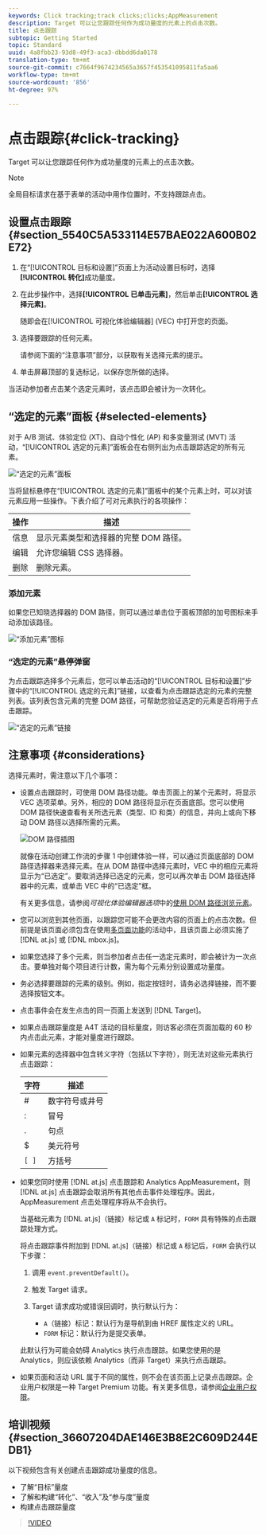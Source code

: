 ```yaml
---
keywords: Click tracking;track clicks;clicks;AppMeasurement
description: Target 可以让您跟踪任何作为成功量度的元素上的点击次数。
title: 点击跟踪
subtopic: Getting Started
topic: Standard
uuid: 4a8fbb23-93d8-49f3-aca3-dbbdd6da0178
translation-type: tm+mt
source-git-commit: c7664f9674234565a3657f453541095811fa5aa6
workflow-type: tm+mt
source-wordcount: '856'
ht-degree: 97%

---
```



# 点击跟踪{#click-tracking}

Target 可以让您跟踪任何作为成功量度的元素上的点击次数。

>[!NOTE]
>
>全局目标请求在基于表单的活动中用作位置时，不支持跟踪点击。

## 设置点击跟踪 {#section_5540C5A533114E57BAE022A600B02E72}

1. 在“[!UICONTROL 目标和设置]”页面上为活动设置目标时，选择&#x200B;**[!UICONTROL 转化]**&#x200B;成功量度。
1. 在此步操作中，选择&#x200B;**[!UICONTROL 已单击元素]**，然后单击&#x200B;**[!UICONTROL 选择元素]**。

   随即会在[!UICONTROL 可视化体验编辑器] (VEC) 中打开您的页面。

1. 选择要跟踪的任何元素。

   请参阅下面的“注意事项”部分，以获取有关选择元素的提示。

1. 单击屏幕顶部的复选标记，以保存您所做的选择。

当活动参加者点击某个选定元素时，该点击即会被计为一次转化。

## “选定的元素”面板 {#selected-elements}

对于 A/B 测试、体验定位 (XT)、自动个性化 (AP) 和多变量测试 (MVT) 活动，“[!UICONTROL 选定的元素]”面板会在右侧列出为点击跟踪选定的所有元素。

![“选定的元素”面板](/help/c-activities/r-success-metrics/assets/selected-elements.png)

当将鼠标悬停在“[!UICONTROL 选定的元素]”面板中的某个元素上时，可以对该元素应用一些操作。下表介绍了可对元素执行的各项操作：

| 操作 | 描述 |
| --- | --- |
| 信息 | 显示元素类型和选择器的完整 DOM 路径。 |
| 编辑 | 允许您编辑 CSS 选择器。 |
| 删除 | 删除元素。 |

### 添加元素

如果您已知晓选择器的 DOM 路径，则可以通过单击位于面板顶部的加号图标来手动添加该路径。

![“添加元素”图标](/help/c-activities/r-success-metrics/assets/add-element.png)

### “选定的元素”悬停弹窗

为点击跟踪选择多个元素后，您可以单击活动的“[!UICONTROL 目标和设置]”步骤中的“[!UICONTROL 选定的元素]”链接，以查看为点击跟踪选定的元素的完整列表。该列表包含元素的完整 DOM 路径，可帮助您验证选定的元素是否将用于点击跟踪。

![“选定的元素”链接](/help/c-activities/r-success-metrics/assets/elements-selected-link.png)

## 注意事项 {#considerations}

选择元素时，需注意以下几个事项：

* 设置点击跟踪时，可使用 DOM 路径功能。单击页面上的某个元素时，将显示 VEC 选项菜单。另外，相应的 DOM 路径将显示在页面底部。您可以使用 DOM 路径快速查看有关所选元素（类型、ID 和类）的信息，并向上或向下移动 DOM 路径以选择所需的元素。

   ![DOM 路径插图](/help/c-activities/r-success-metrics/assets/click-tracking-dom.png)

   就像在活动创建工作流的步骤 1 中创建体验一样，可以通过页面底部的 DOM 路径选择器来选择元素。在从 DOM 路径中选择元素时，VEC 中的相应元素将显示为“已选定”。要取消选择已选定的元素，您可以再次单击 DOM 路径选择器中的元素，或单击 VEC 中的“已选定”框。

   有关更多信息，请参阅&#x200B;*可视化体验编辑器选项*&#x200B;中的[使用 DOM 路径浏览元素](/help/c-experiences/c-visual-experience-composer/viztarget-options.md#dom-path)。

* 您可以浏览到其他页面，以跟踪您可能不会更改内容的页面上的点击次数。但前提是该页面必须包含在使用[多页面功能](../../c-experiences/c-visual-experience-composer/multipage-activity.md#concept_277E096063E14813AC5D8EDFA1D2ED48)的活动中，且该页面上必须实施了 [!DNL at.js] 或 [!DNL mbox.js]。
* 如果您选择了多个元素，则当参加者点击任一选定元素时，即会被计为一次点击。要单独对每个项目进行计数，需为每个元素分别设置成功量度。
* 务必选择要跟踪的元素的级别。例如，指定按钮时，请务必选择链接，而不要选择按钮文本。
* 点击事件会在发生点击的同一页面上发送到 [!DNL Target]。
* 如果点击跟踪量度是 A4T 活动的目标量度，则访客必须在页面加载的 60 秒内点击此元素，才能对量度进行跟踪。
* 如果元素的选择器中包含转义字符（包括以下字符），则无法对这些元素执行点击跟踪：

   | 字符 | 描述 |
   |---|---|
   | # | 数字符号或井号 |
   | : | 冒号 |
   | . | 句点 |
   | $ | 美元符号 |
   | `[ ]` | 方括号 |

* 如果您同时使用 [!DNL at.js] 点击跟踪和 Analytics AppMeasurement，则 [!DNL at.js] 点击跟踪会取消所有其他点击事件处理程序。因此，AppMeasurement 点击处理程序将从不会执行。

   当基础元素为 [!DNL at.js]（链接）标记或 `A` 标记时，`FORM` 具有特殊的点击跟踪处理方式。

   将点击跟踪事件附加到 [!DNL at.js]（链接）标记或 `A` 标记后，`FORM` 会执行以下步骤：

   1. 调用 `event.preventDefault()`。

   1. 触发 Target 请求。

   1. Target 请求成功或错误回调时，执行默认行为：

      * `A`（链接）标记：默认行为是导航到由 HREF 属性定义的 URL。
      * `FORM` 标记：默认行为是提交表单。

   此默认行为可能会妨碍 Analytics 执行点击跟踪。如果您使用的是 Analytics，则应该依赖 Analytics（而非 Target）来执行点击跟踪。

* 如果页面和活动 URL 属于不同的属性，则不会在该页面上记录点击跟踪。企业用户权限是一种 Target Premium 功能。有关更多信息，请参阅[企业用户权限](/help/administrating-target/c-user-management/property-channel/property-channel.md)。

## 培训视频 {#section_36607204DAE146E3B8E2C609D244EDB1}

以下视频包含有关创建点击跟踪成功量度的信息。

* 了解“目标”量度
* 了解和构建“转化”、“收入”及“参与度”量度
* 构建点击跟踪量度

>[!VIDEO](https://video.tv.adobe.com/v/17380)